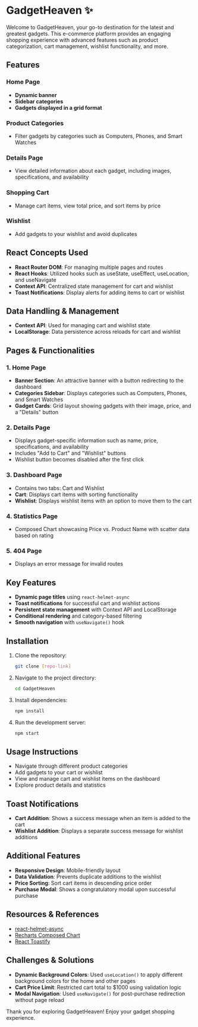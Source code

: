 
# GadgetHeaven ✨

Welcome to GadgetHeaven, your go-to destination for the latest and greatest gadgets. This e-commerce platform provides an engaging shopping experience with advanced features such as product categorization, cart management, wishlist functionality, and more.

## Features

### Home Page
- **Dynamic banner**
- **Sidebar categories**
- **Gadgets displayed in a grid format**

### Product Categories
- Filter gadgets by categories such as Computers, Phones, and Smart Watches

### Details Page
- View detailed information about each gadget, including images, specifications, and availability

### Shopping Cart
- Manage cart items, view total price, and sort items by price

### Wishlist
- Add gadgets to your wishlist and avoid duplicates

## React Concepts Used

- **React Router DOM**: For managing multiple pages and routes
- **React Hooks**: Utilized hooks such as useState, useEffect, useLocation, and useNavigate
- **Context API**: Centralized state management for cart and wishlist
- **Toast Notifications**: Display alerts for adding items to cart or wishlist

## Data Handling & Management

- **Context API**: Used for managing cart and wishlist state
- **LocalStorage**: Data persistence across reloads for cart and wishlist

## Pages & Functionalities

### 1. Home Page
- **Banner Section**: An attractive banner with a button redirecting to the dashboard
- **Categories Sidebar**: Displays categories such as Computers, Phones, and Smart Watches
- **Gadget Cards**: Grid layout showing gadgets with their image, price, and a "Details" button

### 2. Details Page
- Displays gadget-specific information such as name, price, specifications, and availability
- Includes "Add to Cart" and "Wishlist" buttons
- Wishlist button becomes disabled after the first click

### 3. Dashboard Page
- Contains two tabs: Cart and Wishlist
- **Cart**: Displays cart items with sorting functionality
- **Wishlist**: Displays wishlist items with an option to move them to the cart

### 4. Statistics Page
- Composed Chart showcasing Price vs. Product Name with scatter data based on rating

### 5. 404 Page
- Displays an error message for invalid routes

## Key Features

- **Dynamic page titles** using `react-helmet-async`
- **Toast notifications** for successful cart and wishlist actions
- **Persistent state management** with Context API and LocalStorage
- **Conditional rendering** and category-based filtering
- **Smooth navigation** with `useNavigate()` hook

## Installation

1. Clone the repository:
   ```bash
   git clone [repo-link]
   ```
2. Navigate to the project directory:
   ```bash
   cd GadgetHeaven
   ```
3. Install dependencies:
   ```bash
   npm install
   ```
4. Run the development server:
   ```bash
   npm start
   ```

## Usage Instructions

- Navigate through different product categories
- Add gadgets to your cart or wishlist
- View and manage cart and wishlist items on the dashboard
- Explore product details and statistics

## Toast Notifications

- **Cart Addition**: Shows a success message when an item is added to the cart
- **Wishlist Addition**: Displays a separate success message for wishlist additions

## Additional Features

- **Responsive Design**: Mobile-friendly layout
- **Data Validation**: Prevents duplicate additions to the wishlist
- **Price Sorting**: Sort cart items in descending price order
- **Purchase Modal**: Shows a congratulatory modal upon successful purchase

## Resources & References

- [react-helmet-async](https://www.npmjs.com/package/react-helmet-async)
- [Recharts Composed Chart](https://recharts.org/en-US/)
- [React Toastify](https://www.npmjs.com/package/react-toastify)

## Challenges & Solutions

- **Dynamic Background Colors**: Used `useLocation()` to apply different background colors for the home and other pages
- **Cart Price Limit**: Restricted cart total to $1000 using validation logic
- **Modal Navigation**: Used `useNavigate()` for post-purchase redirection without page reload

Thank you for exploring GadgetHeaven! Enjoy your gadget shopping experience.

